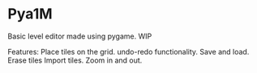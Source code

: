 # Pya1M
Basic level editor made using pygame. WIP

Features:
Place tiles on the grid.
undo-redo functionality.
Save and load.
Erase tiles
Import tiles.
Zoom in and out.

